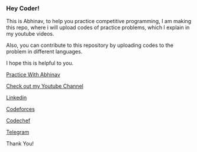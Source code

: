 ### Hey Coder!


This is Abhinav, to help you practice competitive programming, I am making this repo, where i will upload codes of practice problems, which I explain in my youtube videos. 

Also, you can contribute to this repository by uploading codes to the problem in different languages.

I hope this is helpful to you.

[Practice With Abhinav](https://youtube.com/playlist?list=PL_WUqFEwun5-4HRkmoZI9w5v4oKf1wQ6i)

[Check out my Youtube Channel](https://youtube.com/abhinavawasthi)

[Linkedin](https://www.linkedin.com/in/abhinavawasthi01)

[Codeforces](https://codeforces.com/profile/abhinavawasthi)

[Codechef](https://www.codechef.com/users/abhinavawasthi)

[Telegram](https://t.me/cpwithabhinav)

Thank You!
